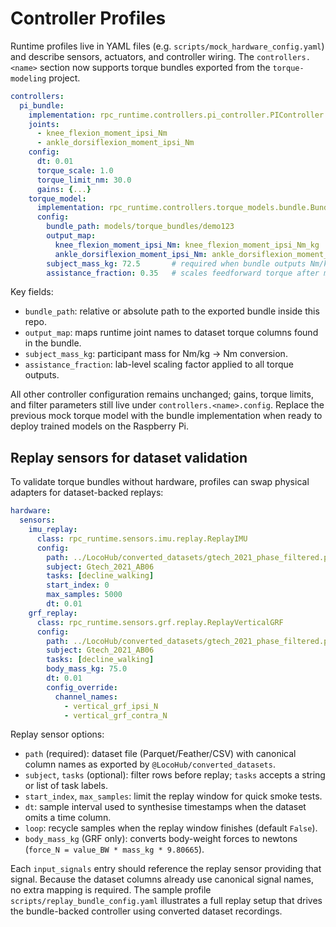 # Controller Profiles

Runtime profiles live in YAML files (e.g. `scripts/mock_hardware_config.yaml`) and
describe sensors, actuators, and controller wiring. The `controllers.<name>`
section now supports torque bundles exported from the `torque-modeling` project.

```yaml
controllers:
  pi_bundle:
    implementation: rpc_runtime.controllers.pi_controller.PIController
    joints:
      - knee_flexion_moment_ipsi_Nm
      - ankle_dorsiflexion_moment_ipsi_Nm
    config:
      dt: 0.01
      torque_scale: 1.0
      torque_limit_nm: 30.0
      gains: {...}
    torque_model:
      implementation: rpc_runtime.controllers.torque_models.bundle.BundleTorqueModel
      config:
        bundle_path: models/torque_bundles/demo123
        output_map:
          knee_flexion_moment_ipsi_Nm: knee_flexion_moment_ipsi_Nm_kg
          ankle_dorsiflexion_moment_ipsi_Nm: ankle_dorsiflexion_moment_ipsi_Nm
        subject_mass_kg: 72.5       # required when bundle outputs Nm/kg
        assistance_fraction: 0.35   # scales feedforward torque after mass conversion
```

Key fields:

- `bundle_path`: relative or absolute path to the exported bundle inside this repo.
- `output_map`: maps runtime joint names to dataset torque columns found in the bundle.
- `subject_mass_kg`: participant mass for Nm/kg → Nm conversion.
- `assistance_fraction`: lab-level scaling factor applied to all torque outputs.

All other controller configuration remains unchanged; gains, torque limits, and
filter parameters still live under `controllers.<name>.config`. Replace the
previous mock torque model with the bundle implementation when ready to deploy
trained models on the Raspberry Pi.

## Replay sensors for dataset validation

To validate torque bundles without hardware, profiles can swap physical
adapters for dataset-backed replays:

```yaml
hardware:
  sensors:
    imu_replay:
      class: rpc_runtime.sensors.imu.replay.ReplayIMU
      config:
        path: ../LocoHub/converted_datasets/gtech_2021_phase_filtered.parquet
        subject: Gtech_2021_AB06
        tasks: [decline_walking]
        start_index: 0
        max_samples: 5000
        dt: 0.01
    grf_replay:
      class: rpc_runtime.sensors.grf.replay.ReplayVerticalGRF
      config:
        path: ../LocoHub/converted_datasets/gtech_2021_phase_filtered.parquet
        subject: Gtech_2021_AB06
        tasks: [decline_walking]
        body_mass_kg: 75.0
        dt: 0.01
        config_override:
          channel_names:
            - vertical_grf_ipsi_N
            - vertical_grf_contra_N
```

Replay sensor options:

- `path` (required): dataset file (Parquet/Feather/CSV) with canonical column
  names as exported by `@LocoHub/converted_datasets`.
- `subject`, `tasks` (optional): filter rows before replay; `tasks` accepts a
  string or list of task labels.
- `start_index`, `max_samples`: limit the replay window for quick smoke tests.
- `dt`: sample interval used to synthesise timestamps when the dataset omits a
  time column.
- `loop`: recycle samples when the replay window finishes (default `False`).
- `body_mass_kg` (GRF only): converts body-weight forces to newtons
  (`force_N = value_BW * mass_kg * 9.80665`).

Each `input_signals` entry should reference the replay sensor providing that
signal. Because the dataset columns already use canonical signal names, no extra
mapping is required. The sample profile `scripts/replay_bundle_config.yaml`
illustrates a full replay setup that drives the bundle-backed controller using
converted dataset recordings.
